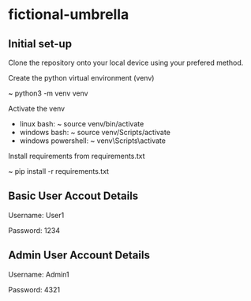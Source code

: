 # fictional-umbrella

## Initial set-up

Clone the repository onto your local device using your prefered method.

Create the python virtual environment (venv)

~ python3 -m venv venv

Activate the venv

- linux bash:           ~ source venv/bin/activate
- windows bash:         ~ source venv/Scripts/activate
- windows powershell:   ~ venv\Scripts\activate

Install requirements from requirements.txt

~ pip install -r requirements.txt

## Basic User Accout Details

Username: User1

Password: 1234

## Admin User Account Details

Username: Admin1

Password: 4321